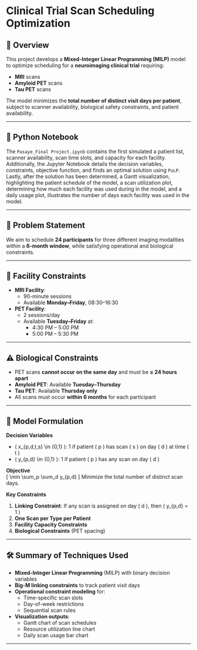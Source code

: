 # Clinical Trial Scan Scheduling Optimization

## 📌 Overview
This project develops a **Mixed-Integer Linear Programming (MILP)** model to optimize scheduling for a **neuroimaging clinical trial** requiring:
- **MRI** scans
- **Amyloid PET** scans
- **Tau PET** scans

The model minimizes the **total number of distinct visit days per patient**, subject to scanner availability, biological safety constraints, and patient availability.

---

## 📓 Python Notebook

The `Pasaye_Final Project.ipynb` contains the first simulated a patient list, scanner availability, scan time slots, and capacity for each facility.
Additionally, the Jupyter Notebook details the decision variables, constraints, objective function, and finds an optimal solution using `PuLP`.
Lastly, after the solution has been determined, a Gantt visualization, highlighting the patient schedule of the model, a scan utilization plot, determining how much each facility was used during in the model, and a daily usage plot, illustrates the number of days each facility was used in the model.

---

## 🎯 Problem Statement
We aim to schedule **24 participants** for three different imaging modalities within a **6-month window**, while satisfying operational and biological constraints.

---

## 🏥 Facility Constraints
- **MRI Facility**:  
  - 90-minute sessions  
  - Available **Monday–Friday**, 08:30–16:30
- **PET Facility**:  
  - 2 sessions/day  
  - Available **Tuesday–Friday** at:
    - 4:30 PM – 5:00 PM
    - 5:00 PM – 5:30 PM

---

## ⚠️ Biological Constraints
- PET scans **cannot occur on the same day** and must be **≥ 24 hours apart**
- **Amyloid PET**: Available **Tuesday–Thursday**
- **Tau PET**: Available **Thursday only**
- All scans must occur **within 6 months** for each participant

---

## 🔢 Model Formulation

**Decision Variables**  
- \( x_{p,d,t,s} \in \{0,1\} \): 1 if patient \( p \) has scan \( s \) on day \( d \) at time \( t \)  
- \( y_{p,d} \in \{0,1\} \): 1 if patient \( p \) has any scan on day \( d \)  

**Objective**  
\[
\min \sum_p \sum_d y_{p,d}
\]
Minimize the total number of distinct scan days.

**Key Constraints**
1. **Linking Constraint**: If any scan is assigned on day \( d \), then \( y_{p,d} = 1 \)
2. **One Scan per Type per Patient**
3. **Facility Capacity Constraints**
4. **Biological Constraints** (PET spacing)

---

## 🛠️ Summary of Techniques Used
- **Mixed-Integer Linear Programming** (MILP) with binary decision variables
- **Big-M linking constraints** to track patient visit days
- **Operational constraint modeling** for:
  - Time-specific scan slots
  - Day-of-week restrictions
  - Sequential scan rules
- **Visualization outputs**:
  - Gantt chart of scan schedules
  - Resource utilization line chart
  - Daily scan usage bar chart

---
